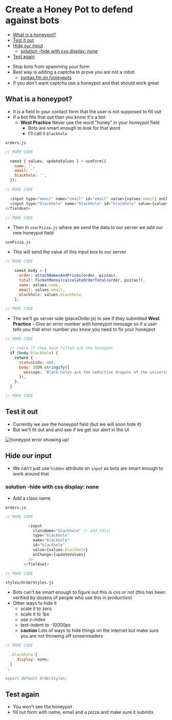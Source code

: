 # Create a Honey Pot to defend against bots
<!-- MarkdownTOC -->

- [What is a honeypot?](#what-is-a-honeypot)
- [Test it out](#test-it-out)
- [Hide our input](#hide-our-input)
  - [solution -hide with css display: none](#solution--hide-with-css-display-none)
- [Test again](#test-again)

<!-- /MarkdownTOC -->

* Stop bots from spamming your form
* Best way is adding a captcha to prove you are not a robot
    - [syntax.fm on honeypots](https://syntax.fm/show/263/hasty-treat-forms-captchas-honeypots-dealing-with-malicious-users-and-the-sad-state-of-contact-forms)
* If you don't want captcha use a honeypot and that should work great

## What is a honeypot?
* It is a field in your contact form that the user is not supposed to fill out
* If a bot fills that out than you know it's a bot
    - **West Practice** Never use the word "honey" in your honeypot field
        + Bots are smart enough to look for that word
        + I'll call it `blackhole`

`orders.js`

```js
// MORE CODE

  const { values, updateValues } = useForm({
    name: '',
    email: '',
    blackhole: '',
  });

// MORE CODE

  <input type="email" name="email" id="email" value={values.email} onChange={updateValues} />
  <input type="blackhole" name="blackhole" id="blackhole" value={values.blackhole} onChange={updateValues} />
</fieldset>

// MORE CODE
```

* Then in `userPizza.js` where we send the data to our server we add our new honeypot field

`usePizza.js`

* This will send the value of this input box to our server

```js
// MORE CODE

    const body = {
      order: attachNamesAndPrices(order, pizzas),
      total: formatMoney(calculateOrderTotal(order, pizzas)),
      name: values.name,
      email: values.email,
      blackhole: values.blackhole,
    };

// MORE CODE
```

* The we'll go server side (placeOrder.js) to see if they submitted
    **West Practice** - Give an error number with honeypot message so if a user tells you that error number you know you need to fix your honeypot

```js
// MORE CODE

  // check if they have filled out the honeypot
  if (body.blackhole) {
    return {
      statusCode: 400,
      body: JSON.stringify({
        message: 'Black holes are the seductive dragons of the universe. ERROR_ID: VH0U812',
      }),
    };
  }

// MORE CODE
```

## Test it out
* Currently we see the honeypot field (but we will soon hide it)
* But we'll fit out and and see if we get our alert in the UI

![honeypot error showing up!](https://i.imgur.com/ZNQsboC.png)

## Hide our input
* We can't just use `hidden` attribute on `input` as bots are smart enough to work around that

### solution -hide with css display: none
* Add a class name

`orders.js`

```js
// MORE CODE

          <input
            className="blackhole" // add this!
            type="blackhole"
            name="blackhole"
            id="blackhole"
            value={values.blackhole}
            onChange={updateValues}
          />
        </fieldset>

// MORE CODE
```

`styles/OrderStyles.js`

* Bots can't be smart enough to figure out this is css or not (this has been verified by dozens of people who use this in production)
* Other ways to hide it
    - scale it to zero
    - scale it to 1px
    - use z-index
    - text-indent to -10000px
    - **caution** Lots of ways to hide things on the internet but make sure you are not throwing off screenreaders

```js
// MORE CODE

  .blackhole {
     display: none;
  }
`;

export default OrderStyles;
```

## Test again
* You won't see the honeypot
* fill out form with name, email and a pizza and make sure it submits
